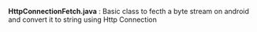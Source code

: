 **HttpConnectionFetch.java** : Basic class to fecth a byte stream on android and convert it to string using Http Connection
